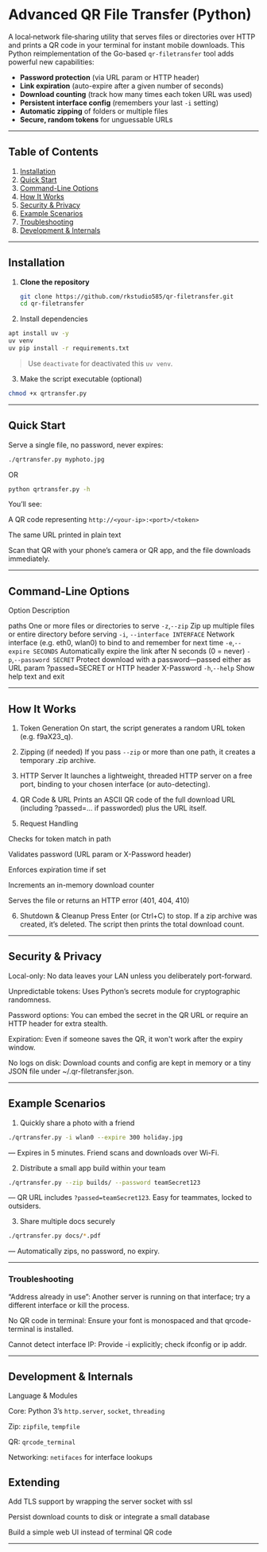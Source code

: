 # Advanced QR File Transfer (Python)

A local‐network file‐sharing utility that serves files or directories over HTTP and prints a QR code in your terminal for instant mobile downloads. This Python reimplementation of the Go-based `qr-filetransfer` tool adds powerful new capabilities:

- **Password protection** (via URL param or HTTP header)  
- **Link expiration** (auto-expire after a given number of seconds)  
- **Download counting** (track how many times each token URL was used)  
- **Persistent interface config** (remembers your last `-i` setting)  
- **Automatic zipping** of folders or multiple files  
- **Secure, random tokens** for unguessable URLs  

---  

## Table of Contents

1. [Installation](#installation)  
2. [Quick Start](#quick-start)  
3. [Command-Line Options](#command-line-options)  
4. [How It Works](#how-it-works)  
5. [Security & Privacy](#security--privacy)  
6. [Example Scenarios](#example-scenarios)  
7. [Troubleshooting](#troubleshooting)  
8. [Development & Internals](#development--internals)  


---

## Installation

1. **Clone the repository**  
   ```bash
   git clone https://github.com/rkstudio585/qr-filetransfer.git
   cd qr-filetransfer
   ```
2. Install dependencies
  ```bash
  apt install uv -y
  uv venv
  uv pip install -r requirements.txt
  ```
> Use `deactivate` for deactivated this `uv venv`.

3. Make the script executable (optional)
```bash
chmod +x qrtransfer.py
```

---

## Quick Start

Serve a single file, no password, never expires:
```bash
./qrtransfer.py myphoto.jpg
```
OR

```bash
python qrtransfer.py -h
```
You’ll see:

A QR code representing `http://<your-ip>:<port>/<token>`

The same URL printed in plain text


Scan that QR with your phone’s camera or QR app, and the file downloads immediately.


---

## Command-Line Options

Option	Description

paths	One or more files or directories to serve
`-z`,`--zip`	Zip up multiple files or entire directory before serving
`-i`, `--interface INTERFACE` Network interface (e.g. eth0, wlan0) to bind to and remember for next time
`-e`,`--expire SECONDS`	Automatically expire the link after N seconds (0 = never)
`-p`,`--password SECRET`	Protect download with a password—passed either as URL param ?passed=SECRET or HTTP header X-Password
`-h`,`--help`	Show help text and exit



---

## How It Works

1. Token Generation
On start, the script generates a random URL token (e.g. f9aX23_q).


2. Zipping (if needed)
If you pass `--zip` or more than one path, it creates a temporary .zip archive.


3. HTTP Server
It launches a lightweight, threaded HTTP server on a free port, binding to your chosen interface (or auto-detecting).


4. QR Code & URL
Prints an ASCII QR code of the full download URL (including ?passed=... if passworded) plus the URL itself.


5. Request Handling

Checks for token match in path

Validates password (URL param or X-Password header)

Enforces expiration time if set

Increments an in-memory download counter

Serves the file or returns an HTTP error (401, 404, 410)



6. Shutdown & Cleanup
Press Enter (or Ctrl+C) to stop. If a zip archive was created, it’s deleted. The script then prints the total download count.




---

## Security & Privacy

Local-only: No data leaves your LAN unless you deliberately port-forward.

Unpredictable tokens: Uses Python’s secrets module for cryptographic randomness.

Password options: You can embed the secret in the QR URL or require an HTTP header for extra stealth.

Expiration: Even if someone saves the QR, it won't work after the expiry window.

No logs on disk: Download counts and config are kept in memory or a tiny JSON file under ~/.qr-filetransfer.json.



---

## Example Scenarios

1. Quickly share a photo with a friend
```bash
./qrtransfer.py -i wlan0 --expire 300 holiday.jpg
```
— Expires in 5 minutes. Friend scans and downloads over Wi-Fi.


2. Distribute a small app build within your team
```bash
./qrtransfer.py --zip builds/ --password teamSecret123
```
— QR URL includes `?passed=teamSecret123`. Easy for teammates, locked to outsiders.


3. Share multiple docs securely
```bash
./qrtransfer.py docs/*.pdf
```
— Automatically zips, no password, no expiry.



---

### Troubleshooting

“Address already in use”: Another server is running on that interface; try a different interface or kill the process.

No QR code in terminal: Ensure your font is monospaced and that qrcode-terminal is installed.

Cannot detect interface IP: Provide -i <iface> explicitly; check ifconfig or ip addr.



---

## Development & Internals

Language & Modules

Core: Python 3’s `http.server`, `socket`, `threading`

Zip: `zipfile`, `tempfile`

QR: `qrcode_terminal`

Networking: `netifaces` for interface lookups


## Extending

Add TLS support by wrapping the server socket with ssl

Persist download counts to disk or integrate a small database

Build a simple web UI instead of terminal QR code

---
